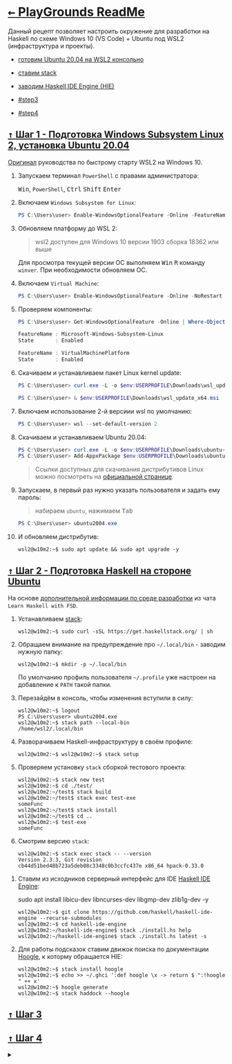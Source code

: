 # [ <kbd>←</kbd> PlayGrounds ReadMe](https://github.com/mitmih/PlayGrounds/blob/master/readme.md) <a name="up">[](#up)</a>

Данный рецепт позволяет настроить окружение для разработки на Haskell по схеме Windows 10 (VS Code) + Ubuntu под WSL2 (инфраструктура и проекты).

* [готовим Ubuntu 20.04 на WSL2 консольно](#step1)

* [ставим stack](#step2)

* [заводим Haskell IDE Engine (HIE)](#step3)

* [#step3](#step3)

* [#step4](#step4)


## [ <kbd>↑</kbd> ](#up) <a name="step1">[Шаг 1 - Подготовка Windows Subsystem Linux 2, установка Ubuntu 20.04](#step1)</a>

[Оригинал](https://docs.microsoft.com/en-us/windows/wsl/install-win10) руководства по быстрому старту WSL2 на Windows 10.

1. Запускаем терминал `PowerShell` с правами администратора:
    
    <kbd>Win</kbd>, `PowerShell`, <kbd>Ctrl</kbd> <kbd>Shift</kbd> <kbd>Enter</kbd> 

1. Включаем `Windows Subsystem for Linux`:

    ```PowerShell
    PS C:\Users\user> Enable-WindowsOptionalFeature -Online -FeatureName Microsoft-Windows-Subsystem-Linux -NoRestart
    ```

1. Обновляем платформу до WSL 2:
    > wsl2 доступен для Windows 10 версии 1903 сборка 18362 или выше
    
    Для просмотра текущей версии ОС выполняем <kbd>Win</kbd> <kbd>R</kbd> команду `winver`. При необходимости обновляем ОС.

1. Включаем `Virtual Machine`:

    ```PowerShell
    PS C:\Users\user> Enable-WindowsOptionalFeature -Online -NoRestart -FeatureName VirtualMachinePlatform
    ```

1. Проверяем компоненты:
    ```PowerShell
    PS C:\Users\user> Get-WindowsOptionalFeature -Online | Where-Object {$_.FeatureName -in @('Microsoft-Windows-Subsystem-Linux', 'VirtualMachinePlatform')}
    
    FeatureName : Microsoft-Windows-Subsystem-Linux
    State       : Enabled

    FeatureName : VirtualMachinePlatform
    State       : Enabled
    ```

1. Скачиваем и устанавливаем пакет Linux kernel update:
    ```PowerShell
    PS C:\Users\user> curl.exe -L -o $env:USERPROFILE\Downloads\wsl_update_x64.msi https://wslstorestorage.blob.core.windows.net/wslblob/wsl_update_x64.msi
    
    PS C:\Users\user> & $env:USERPROFILE\Downloads\wsl_update_x64.msi
    ```

1. Включаем использование 2-й версиии wsl по умолчанию:
    ```PowerShell
    PS C:\Users\user> wsl --set-default-version 2
    ```

1. Скачиваем и устанавливаем Ubuntu 20.04:
    ```PowerShell
    PS C:\Users\user> curl.exe -L -o $env:USERPROFILE\Downloads\ubuntu-20-04.appx https://aka.ms/wslubuntu2004
    PS C:\Users\user> Add-AppxPackage $env:USERPROFILE\Downloads\ubuntu-20-04.appx
    ```

    > Ссылки доступных для скачивания дистрибутивов Linux можно посмотреть на [официальной странице](https://docs.microsoft.com/en-us/windows/wsl/install-manual).

1. Запускаем, в первый раз нужно указать пользователя и задать ему пароль:
    
    > набираем `ubuntu`, нажимаем <kbd>Tab</kbd>
    
    ```PowerShell
    PS C:\Users\user> ubuntu2004.exe
    ```

1. И обновляем дистрибутив:
    ```console
    wsl2@w10m2:~$ sudo apt update && sudo apt upgrade -y
    ```


## [ <kbd>↑</kbd> ](#up) <a name="step2">[Шаг 2 - Подготовка Haskell на стороне Ubuntu](#step2)</a>
На основе [дополнительной информации по среде разработки](https://rizzoma.com/topic/c27faf1cfa188c1120f59af4c35e6099/0_b_9n8n_96jab/) из чата `Learn Haskell with FSD`.

1. Устанавливаем [stack](https://docs.haskellstack.org/en/stable/README/):
    
    ```console
    wsl2@w10m2:~$ sudo curl -sSL https://get.haskellstack.org/ | sh
    ```

1. Обращаем внимание на предупреждение про `~/.local/bin` - заводим нужную папку:
    

    ```console
    wsl2@w10m2:~$ mkdir -p ~/.local/bin
    ```
    По умолчанию профиль пользователя `~/.profile` уже настроен на добавление к `PATH` такой папки.

1. Перезайдём в консоль, чтобы изменения вступили в силу:
    ```console
    wsl2@w10m2:~$ logout
    PS C:\Users\user> ubuntu2004.exe
    wsl2@w10m2:~$ stack path --local-bin
    /home/wsl2/.local/bin
    ```

1. Разворачиваем Haskell-инфраструктуру в своём профиле:
    
    ```console
    wsl2@w10m2:~$ wsl2@w10m2:~$ stack setup
    ```

1. Проверяем установку `stack` сборкой тестового проекта:

    ```console
    wsl2@w10m2:~$ stack new test
    wsl2@w10m2:~$ cd ./test/
    wsl2@w10m2:~/test$ stack build
    wsl2@w10m2:~/test$ stack exec test-exe
    someFunc
    wsl2@w10m2:~/test$ stack install
    wsl2@w10m2:~/test$ cd ..
    wsl2@w10m2:~$ test-exe
    someFunc
    ```

1. Смотрим версию `stack`:
    ```console
    wsl2@w10m2:~$ stack exec stack -- --version
    Version 2.3.3, Git revision cb44d51bed48b723a5deb08c3348c0b3ccfc437e x86_64 hpack-0.33.0
    ```

<!-- 1. Устанавливаем [ghcup](https://www.haskell.org/ghcup/) - упрощает установку определенных версий ghc:

    ```console
    wsl2@w10m2:~$ curl --proto '=https' --tlsv1.2 -sSf https://get-ghcup.haskell.org | sh
    wsl2@w10m2:~$ ghcup list
    ``` -->

1. Ставим из исходников серверный интерфейс для IDE [Haskell IDE Engine](https://github.com/haskell/haskell-ide-engine#installation-from-source):
    
    sudo apt install libicu-dev libncurses-dev libgmp-dev zlib1g-dev -y
    
    ```console
    wsl2@w10m2:~$ git clone https://github.com/haskell/haskell-ide-engine --recurse-submodules
    wsl2@w10m2:~$ cd haskell-ide-engine
    wsl2@w10m2:~/haskell-ide-engine$ stack ./install.hs help
    wsl2@w10m2:~/haskell-ide-engine$ stack ./install.hs latest -s
    ```

1. Для работы подсказок ставим движок поиска по документации [Hoogle](https://github.com/ndmitchell/hoogle/blob/master/docs/Install.md), к которму обращается HIE:
    ```console
    wsl2@w10m2:~$ stack install hoogle
    wsl2@w10m2:~$ echo >> ~/.ghci ':def hoogle \x -> return $ ":!hoogle " ++ x'
    wsl2@w10m2:~$ hoogle generate
    wsl2@w10m2:~$ stack haddock --hoogle
    ```

## [ <kbd>↑</kbd> ](#up) <a name="step3">[Шаг 3](#step3)</a>
## [ <kbd>↑</kbd> ](#up) <a name="step4">[Шаг 4](#step4)</a>
<details>
<summary>

```console
```
</summary>

```console
```
</details>


